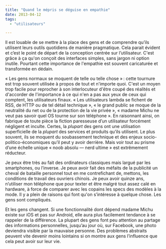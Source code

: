 ```yaml
---
title: "Quand le mépris se déguise en empathie"
date: 2013-04-12
tags:
  - "utilisateurs"

---
```


Il est louable de se mettre à la place des gens et de comprendre qu’ils utilisent leurs outils quotidiens de manière pragmatique. Cela parait évident et c’est le point de départ de la conception centrée sur l’utilisateur. C'est grâce à ça qu'on conçoit des interfaces simples, sans jargon ni option inutile. Pourtant cette importance de l'empathie est souvent caricaturée et transformée en dédain.

« Les gens normaux se moquent de telle ou telle chose » : cette tournure est trop souvent utilisée à propos de tout et n'importe quoi. C'est un moyen trop facile pour reprocher à son interlocuteur d'être coupé des réalités et d'accorder de l'importance à ce qui n'en a pas aux yeux de ceux qui comptent, les utilisateurs finaux. « Les utilisateurs lambda se fichent de RSS, de HTTP ou de tel détail technique », « le grand public se moque de la neutralité du net ou de la protection de la vie privée », « madame Michu ne veut pas savoir quel OS tourne sur son téléphone ». En raisonnant ainsi, on fabrique de toute pièce la fiction paresseuse d’un utilisateur forcément négligent et inculte. Certes, la _plupart_ des gens ont une utilisation superficielle de la _plupart_ des services et produits qu’ils utilisent. Le plus souvent, ils se moquent du soubassement technique et des enjeux socio-politico-économiques qu’il peut y avoir derrière. Mais voir tout au prisme d’une échelle unique « noob absolu — nerd ultime » est extrêmement réducteur.

Je peux être très au fait des ordinateurs classiques mais largué par les smartphones, ou l’inverse. Je peux avoir fait des méfaits de la publicité un cheval de bataille personnel tout en me contrefichant de, mettons, les conditions de travail des ouvriers chinois. Je peux avoir quinze ans, n’utiliser mon téléphone que pour texter et être malgré tout assez calé en hardware, à force de comparer avec les copains les specs des modèles à la mode. Il y a plein de raisons qui font qu'on s’intéresse à quelque chose. Les gens sont compliqués.

Et les gens changent. Si une fonctionnalité dont dépend madame Michu existe sur iOS et pas sur Android, elle aura plus facilement tendance à se rappeler de la différence. La plupart des gens font peu attention au partage des informations personnelles, jusqu’au jour où, sur Facebook, une photo deviendra visible par la mauvaise personne. Des problèmes abstraits peuvent vite devenir moins lointains si on montre aux gens l’influence que cela peut avoir sur leur vie.
